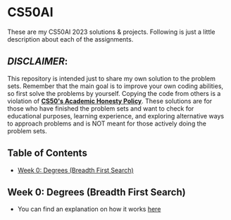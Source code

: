 # CS50AI
These are my CS50AI 2023 solutions & projects. Following is just a little description about each of the assignments.

## _DISCLAIMER_:

This repository is intended just to share my own solution to the problem sets. Remember that the main goal is to improve your own coding abilities, so first solve the problems by yourself. Copying the code from others is a violation of [__CS50's Academic Honesty Policy__](https://cs50.harvard.edu/python/2022/honesty/). These solutions are for those who have finished the problem sets and want to check for educational purposes, learning experience, and exploring alternative ways to approach problems and is NOT meant for those actively doing the problem sets. 

## Table of Contents
- [Week 0: Degrees (Breadth First Search)]()

## Week 0: Degrees (Breadth First Search)
- You can find an explanation on how it works [here]()
